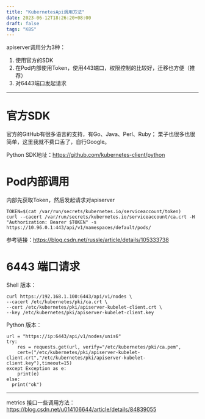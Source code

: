 ```yaml
---
title: "KubernetesApi调用方法"
date: 2023-06-12T18:26:20+08:00
draft: false
tags: "K8S"
---
```


apiserver调用分为3种：
1. 使用官方的SDK
2. 在Pod内部使用Token，使用443端口，权限控制的比较好，迁移也方便（推荐）
3. 对6443端口发起请求

---
# 官方SDK
官方的GitHub有很多语言的支持，有Go、Java、Perl、Ruby；
栗子也很多也很简单，这里我就不费口舌了，自行Google。

Python SDK地址：https://github.com/kubernetes-client/python


# Pod内部调用

内部先获取Token，然后发起请求对apiserver

``` shell
TOKEN=$(cat /var/run/secrets/kubernetes.io/serviceaccount/token)
curl --cacert /var/run/secrets/kubernetes.io/serviceaccount/ca.crt -H "Authorization: Bearer $TOKEN" -s  https://10.96.0.1:443/api/v1/namespaces/default/pods/
```

参考链接：https://blog.csdn.net/russle/article/details/105333738

# 6443 端口请求

Shell 版本：
```shell
curl https://192.168.1.100:6443/api/v1/nodes \
--cacert /etc/kubernetes/pki/ca.crt \
--cert /etc/kubernetes/pki/apiserver-kubelet-client.crt \
--key /etc/kubernetes/pki/apiserver-kubelet-client.key
```

Python 版本：
```
url = "https://ip:6443/api/v1/nodes/unis6"
try:
    res = requests.get(url, verify="/etc/kubernetes/pki/ca.pem",
    cert=("/etc/kubernetes/pki/apiserver-kubelet-client.crt","/etc/kubernetes/pki/apiserver-kubelet-client.key"),timeout=15)
except Exception as e: 
    print(e)
else:
  print("ok")
```

---
metrics 接口一些调用方法：
https://blog.csdn.net/u014106644/article/details/84839055
